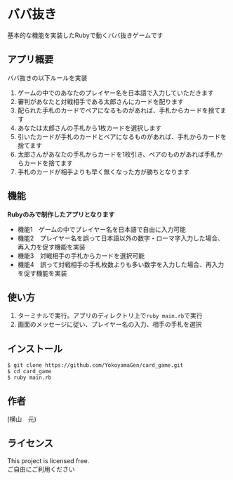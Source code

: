 # ババ抜き
 
基本的な機能を実装したRubyで動くババ抜きゲームです
 
## アプリ概要
 
ババ抜きの以下ルールを実装  
1. ゲームの中でのあなたのプレイヤー名を日本語で入力していただきます
2. 審判があなたと対戦相手である太郎さんにカードを配ります   
3. 配られた手札のカードでペアになるものがあれば、手札からカードを捨てます 
4. あなたは太郎さんの手札から1枚カードを選択します
5. 引いたカードが手札のカードとペアになるものがあれば、手札からカードを捨てます
6. 太郎さんがあなたの手札からカードを1枚引き、ペアのものがあれば手札からカードを捨てます  
7. 手札のカードが相手よりも早く無くなった方が勝ちとなります

## 機能

**Rubyのみで制作したアプリとなります**

- 機能1　ゲームの中でプレイヤー名を日本語で自由に入力可能  
- 機能2　プレイヤー名を誤って日本語以外の数字・ローマ字入力した場合、再入力を促す機能を実装
- 機能3　対戦相手の手札からカードを選択可能
- 機能4　誤って対戦相手の手札枚数よりも多い数字を入力した場合、再入力を促す機能を実装
 
## 使い方
 
1. ターミナルで実行。アプリのディレクトリ上で`ruby main.rb`で実行  
2. 画面のメッセージに従い、プレイヤー名の入力、相手の手札を選択
 
## インストール
 
```
$ git clone https://github.com/YokoyamaGen/card_game.git
$ cd card_game
$ ruby main.rb
```
 
## 作者
 
[横山　元)  
 
## ライセンス

This project is licensed free.  
ご自由にご利用ください
